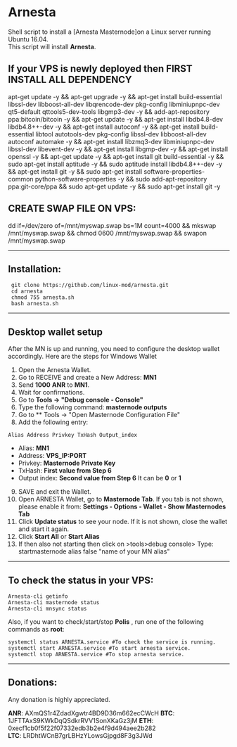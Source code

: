 # Arnesta
Shell script to install a [Arnesta Masternode]on a Linux server running Ubuntu 16.04.  
This script will install **Arnesta**.
## If your VPS is newly deployed then FIRST INSTALL ALL DEPENDENCY
apt-get update -y && apt-get upgrade -y && apt-get install build-essential libssl-dev libboost-all-dev libqrencode-dev pkg-config libminiupnpc-dev qt5-default qttools5-dev-tools libgmp3-dev -y && add-apt-repository ppa:bitcoin/bitcoin -y && apt-get update -y && apt-get install libdb4.8-dev libdb4.8++-dev -y && apt-get install autoconf -y && apt-get install build-essential libtool autotools-dev pkg-config libssl-dev libboost-all-dev autoconf automake -y && apt-get install libzmq3-dev libminiupnpc-dev libssl-dev libevent-dev -y && apt-get install libgmp-dev -y && apt-get install openssl -y && apt-get update -y && apt-get install git build-essential -y && sudo apt-get install aptitude -y && sudo aptitude install libdb4.8++-dev -y && apt-get install git -y && sudo apt-get install software-properties-common python-software-properties -y && sudo add-apt-repository ppa:git-core/ppa && sudo apt-get update -y && sudo apt-get install git -y
## CREATE SWAP FILE ON VPS:
dd if=/dev/zero of=/mnt/myswap.swap bs=1M count=4000 && mkswap /mnt/myswap.swap && chmod 0600 /mnt/myswap.swap && swapon /mnt/myswap.swap
***

## Installation:
```
 git clone https://github.com/linux-mod/arnesta.git
 cd arnesta
 chmod 755 arnesta.sh
 bash arnesta.sh
```
***

## Desktop wallet setup

After the MN is up and running, you need to configure the desktop wallet accordingly. Here are the steps for Windows Wallet
1. Open the Arnesta Wallet.
2. Go to RECEIVE and create a New Address: **MN1**
3. Send **1000** **ANR** to **MN1**.
4. Wait for confirmations.
5. Go to **Tools -> "Debug console - Console"**
6. Type the following command: **masternode outputs**
7. Go to  ** Tools -> "Open Masternode Configuration File"
8. Add the following entry:
```
Alias Address Privkey TxHash Output_index
```
* Alias: **MN1**
* Address: **VPS_IP:PORT**
* Privkey: **Masternode Private Key**
* TxHash: **First value from Step 6** 
* Output index:  **Second value from Step 6** It can be **0** or **1**
9. SAVE and exit the Wallet.
10. Open ARNESTA Wallet, go to **Masternode Tab**. If you tab is not shown, please enable it from: **Settings - Options - Wallet - Show Masternodes Tab**
11. Click **Update status** to see your node. If it is not shown, close the wallet and start it again.
10. Click **Start All** or **Start Alias**
11. If then also not starting then click on >tools>debug console> Type: startmasternode alias false "name of your MN alias"

***

## To check the status in your VPS:
```
Arnesta-cli getinfo
Arnesta-cli masternode status
Arnesta-cli mnsync status
```
Also, if you want to check/start/stop **Polis** , run one of the following commands as **root**:
```
systemctl status ARNESTA.service #To check the service is running.
systemctl start ARNESTA.service #To start arnesta service.
systemctl stop ARNESTA.service #To stop arnesta service.

```
***



## Donations:  

Any donation is highly appreciated.  

**ANR**:  AXmQS1r4ZdadXgwtr4BD9D36m662ecCWcH 
**BTC**:  1JFTTAxS9KWkDqQSdkrRVV1SonXKaGz3jM
**ETH**: 0xecf1cb0f5f22f07332edb3b2e4f9d494aee2b282  
**LTC**: LRDhtWCnB7grLBHzYLowsGjpgd8F3g3JWd
